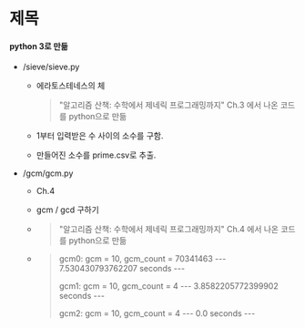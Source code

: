 # 제목

#### python 3로 만듦

- /sieve/sieve.py

  - 에라토스테네스의 체

    > "알고리즘 산책: 수학에서 제네릭 프로그래밍까지" Ch.3 에서 나온 코드를 python으로 만듦

  - 1부터 입력받은 수 사이의 소수를 구함.

  - 만들어진 소수를  prime.csv로 추출.

- /gcm/gcm.py

  - Ch.4

  - gcm / gcd 구하기

  - > "알고리즘 산책: 수학에서 제네릭 프로그래밍까지" Ch.4 에서 나온 코드를 python으로 만듦

  - > gcm0: gcm = 10, gcm_count = 70341463
    > --- 7.530430793762207 seconds ---
    >
    > gcm1: gcm = 10, gcm_count = 4
    > --- 3.8582205772399902 seconds ---
    >
    > gcm2: gcm = 10, gcm_count = 4
    > --- 0.0 seconds ---
